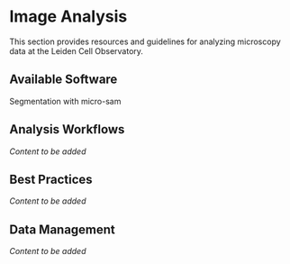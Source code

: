 # Image Analysis

This section provides resources and guidelines for analyzing microscopy data at the Leiden Cell Observatory.

## Available Software

Segmentation with micro-sam

## Analysis Workflows

*Content to be added*

## Best Practices

*Content to be added*

## Data Management

*Content to be added*